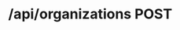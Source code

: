 #  /api/organizations POST

<api-endpoint openapi-path="../../specifications/swagger.json" method="POST" endpoint="/api/organizations"/>
